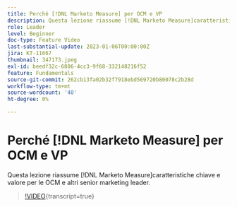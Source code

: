 ```yaml
---
title: Perché [!DNL Marketo Measure] per OCM e VP
description: Questa lezione riassume [!DNL Marketo Measure]caratteristiche chiave e valore per le OCM e altri senior marketing leader.
role: Leader
level: Beginner
doc-type: Feature Video
last-substantial-update: 2023-01-06T00:00:00Z
jira: KT-11667
thumbnail: 347173.jpeg
exl-id: beedf32c-6806-4cc3-9f68-332148216f52
feature: Fundamentals
source-git-commit: 262cb13fa02b32f7918ebd569720b80078c2b28d
workflow-type: tm+mt
source-wordcount: '40'
ht-degree: 0%

---
```


# Perché [!DNL Marketo Measure] per OCM e VP

Questa lezione riassume [!DNL Marketo Measure]caratteristiche chiave e valore per le OCM e altri senior marketing leader.

>[!VIDEO](https://video.tv.adobe.com/v/347173/?learn=on){transcript=true}
